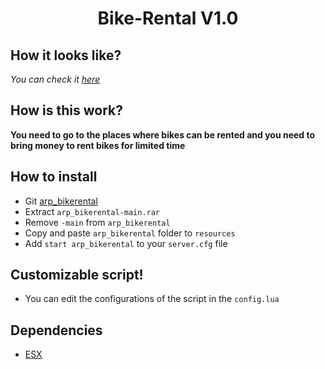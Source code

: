 <h1 align='center'>Bike-Rental V1.0</a></h1>

## How it looks like?
*You can check it [here](google.com)*
## How is this work?

**You need to go to the places where bikes can be rented and you need to bring money to rent bikes for limited time**

## How to install

* Git [arp_bikerental](https://github.com/hoaaiww/arp_me_do_try)
* Extract ```arp_bikerental-main.rar```
* Remove ```-main``` from ```arp_bikerental```
* Copy and paste ```arp_bikerental``` folder to ```resources```
* Add ```start arp_bikerental``` to your ```server.cfg``` file

## Customizable script!

* You can edit the configurations of the script in the ```config.lua```

## Dependencies

* [ESX](https://github.com/FXServer-ESX/fxserver-es_extended)
